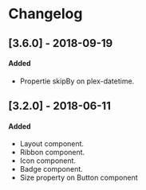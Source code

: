 # Changelog

## [3.6.0] - 2018-09-19

#### Added

* Propertie skipBy on plex-datetime.

## [3.2.0] - 2018-06-11

#### Added

* Layout component.
* Ribbon component.
* Icon component.
* Badge component.
* Size property on Button component



